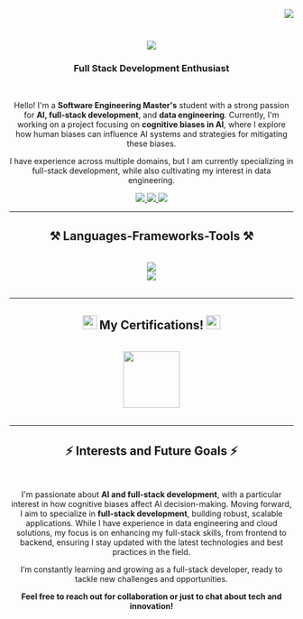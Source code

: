 <img align="right" src="https://api.visitorbadge.io/api/visitors?path=https%3A%2F%2Fgithub.com%2Fnazifkaraca&label=Visitors&labelColor=%23ff8a65&countColor=%23555555&labelStyle=upper" /></br>

<h1 align="center">
    <img src="https://readme-typing-svg.herokuapp.com/?font=Righteous&size=35&center=true&vCenter=true&width=500&height=70&duration=4000&lines=Hi+There!+👋;+I'm+Nazif+Karaca!;" />
</h1>

<h3 align="center">Full Stack Development Enthusiast</h3>

<br/>

<div align="center">
 
 Hello! I'm a **Software Engineering Master's** student with a strong passion for **AI, full-stack development**, and **data engineering**. Currently, I'm working on a project focusing on **cognitive biases in AI**, where I explore how human biases can influence AI systems and strategies for mitigating these biases.

I have experience across multiple domains, but I am currently specializing in full-stack development, while also cultivating my interest in data engineering.

 </div>
 
<div align="center"> 
  <a href="mailto:nazif808@gmail.com">
    <img src="https://img.shields.io/badge/Gmail-333333?style=for-the-badge&logo=gmail&logoColor=red" />
  </a>
  <a href="https://linkedin.com/in/nazifkaraca" target="_blank">
    <img src="https://img.shields.io/badge/LinkedIn-0077B5?style=for-the-badge&logo=linkedin&logoColor=white" target="_blank" />
  </a>
  <a href="https://github.com/nazifkaraca" target="_blank">
     <img src="https://img.shields.io/badge/Portfolio-FF5722?style=for-the-badge&logo=todoist&logoColor=white" target="_blank" /> <!-- sqlite, safari, google-chrome are other good icon options -->
  </a>
</div>

 <hr/>
 
<h2 align="center">⚒️ Languages-Frameworks-Tools ⚒️</h2>
<br/>
<div align="center">
    <img src="https://skillicons.dev/icons?i=react,docker,html,css,vscode,github,git,mongodb,jenkins,matlab" /><br>
    <img src="https://skillicons.dev/icons?i=vuejs,nodejs,python,javascript,typescript,express,c#,nextjs,posgresql,mysql" /><br>
</div>

<br/>
<hr/>

<div align="center">
  <h2> <img src="https://github.com/user-attachments/assets/b176e9e1-78f1-412c-a382-52efce25560d" width="25" /> My Certifications! <img src="https://github.com/user-attachments/assets/b176e9e1-78f1-412c-a382-52efce25560d" width="25" /> </h2>
  <br>
  <a href="https://www.credly.com/badges/bd616172-9b83-45c2-aef2-7689bde401fd/linked_in?t=sjva0c" target="_blank">  
      <img src="https://github.com/user-attachments/assets/8f270e26-19fe-4529-84f7-194fe9aaa8e8" width="100" />
  </a>
  <br/><br/>
</div>

<hr/>

<h2 align="center">⚡ Interests and Future Goals ⚡</h2>
<br>
<div align=center>

I'm passionate about **AI and full-stack development**, with a particular interest in how cognitive biases affect AI decision-making. Moving forward, I aim to specialize in **full-stack development**, building robust, scalable applications. While I have experience in data engineering and cloud solutions, my focus is on enhancing my full-stack skills, from frontend to backend, ensuring I stay updated with the latest technologies and best practices in the field.

I’m constantly learning and growing as a full-stack developer, ready to tackle new challenges and opportunities.


**Feel free to reach out for collaboration or just to chat about tech and innovation!**
</div>
